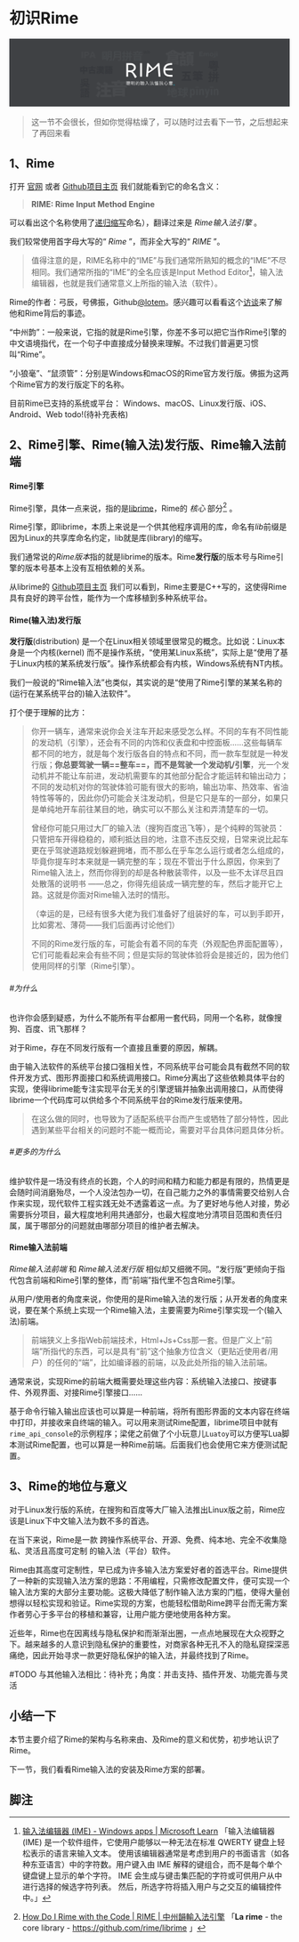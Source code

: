 # 初识Rime

![Rime官网header节点截图](./attachments/01-01_rime_homepage_header_screenshot.png)

> 这一节不会很长，但如你觉得枯燥了，可以随时过去看下一节，之后想起来了再回来看

## 1、Rime

打开 [官网](https://rime.im/) 或者 [Github项目主页](https://github.com/rime/librime) 我们就能看到它的命名含义：

>  **RIME: Rime Input Method Engine**

可以看出这个名称使用了[递归缩写](https://zh.wikipedia.org/wiki/%E9%80%92%E5%BD%92%E7%BC%A9%E5%86%99)命名），翻译过来是 *Rime输入法引擎* 。

我们较常使用首字母大写的“ *Rime* ”，而非全大写的“ *RIME* ”。

> 值得注意的是，RIME名称中的“IME”与我们通常所熟知的概念的“IME”不尽相同。我们通常所指的“IME”的全名应该是Input Method Editor[^IME]，输入法编辑器，也就是我们通常意义上所指的输入法（软件）。

Rime的作者：弓辰，号佛振，Github[@lotem](https://github.com/lotem)。感兴趣可以看看这个[访谈](https://www.ituring.com.cn/article/118072)来了解他和Rime背后的事迹。

“中州韵”：一般来说，它指的就是Rime引擎，你差不多可以把它当作Rime引擎的中文语境指代，在一个句子中直接成分替换来理解。不过我们普遍更习惯叫“Rime”。

“小狼毫”、“鼠须管”：分别是Windows和macOS的Rime官方发行版。佛振为这两个Rime官方的发行版定下的名称。

目前Rime已支持的系统或平台：
Windows、macOS、Linux发行版、iOS、Android、Web
todo!(待补充表格)


## 2、Rime引擎、Rime(输入法)发行版、Rime输入法前端

#### Rime引擎

Rime引擎，具体一点来说，指的是[librime](https://github.com/rime/librime)，Rime的 *核心* 部分[^La rime] 。

Rime引擎，即librime，本质上来说是一个供其他程序调用的库，命名有*lib*前缀是因为Linux的共享库命名约定，lib就是库(library)的缩写。

我们通常说的*Rime版本*指的就是librime的版本。Rime**发行版**的版本号与Rime引擎的版本号基本上没有互相依赖的关系。

从librime的 [Github项目主页](https://github.com/rime/librime) 我们可以看到，Rime主要是C++写的，这使得Rime具有良好的跨平台性，能作为一个库移植到多种系统平台。

#### Rime(输入法)发行版

**发行版**(distribution) 是一个在Linux相关领域里很常见的概念。比如说：Linux本身是一个内核(kernel) 而不是操作系统，“使用某Linux系统”，实际上是“使用了基于Linux内核的某系统发行版”。操作系统都会有内核，Windows系统有NT内核。

我们一般说的“Rime输入法”也类似，其实说的是“使用了Rime引擎的某某名称的(运行在某系统平台的)输入法软件”。

打个便于理解的比方：

> 你开一辆车，通常来说你会关注车开起来感受怎么样。不同的车有不同性能的发动机（引擎），还会有不同的内饰和仪表盘和中控面板……这些每辆车都不同的地方，就是每个发行版各自的特点和不同，而一款车型就是一种发行版；**你总要驾驶一辆==整车==，而不是驾驶一个发动机/引擎**，光一个发动机并不能让车前进，发动机需要车的其他部分配合才能运转和输出动力；不同的发动机对你的驾驶体验可能有很大的影响，输出功率、热效率、省油特性等等的，因此你仍可能会关注发动机，但是它只是车的一部分，如果只是单纯地开车前往某目的地，确实可以不那么关注和弄清楚车的一切。
>
> 曾经你可能只用过大厂的输入法（搜狗百度迅飞等），是个纯粹的驾驶员：只管把车开得稳稳的，顺利抵达目的地，注意不违反交规，日常来说比起车更在乎驾驶道路规划躲避拥堵，而不那么在乎车怎么运行或者怎么组成的，毕竟你提车时本来就是一辆完整的车；现在不管出于什么原因，你来到了Rime输入法上，然而你得到的却是各种散装零件，以及一些不太详尽且四处散落的说明书 ——总之，你得先组装成一辆完整的车，然后才能开它上路。这就是你面对Rime输入法时的情形。
>
> （幸运的是，已经有很多大佬为我们准备好了组装好的车，可以到手即开，比如雾凇、薄荷——我们后面再讨论他们）
>
> 不同的Rime发行版的车，可能会有着不同的车壳（外观配色界面配置等），它们可能看起来会有些不同；但是实际的驾驶体验将会是接近的，因为他们使用同样的引擎（Rime引擎）。

######  #为什么

也许你会感到疑惑，为什么不能所有平台都用一套代码，同用一个名称，就像搜狗、百度、讯飞那样？

对于Rime，存在不同发行版有一个直接且重要的原因，解耦。

由于输入法软件的系统平台接口强相关性，不同系统平台可能会具有截然不同的软件开发方式、图形界面接口和系统调用接口。Rime分离出了这些依赖具体平台的实现，使得librime能专注实现平台无关的引擎逻辑并抽象出调用接口，从而使得librime一个代码库可以供给多个不同系统平台的Rime发行版来使用。

> 在这么做的同时，也导致为了适配系统平台而产生或牺牲了部分特性，因此遇到某些平台相关的问题时不能一概而论，需要对平台具体问题具体分析。

###### #更多的为什么

维护软件是一场没有终点的长跑，个人的时间和精力和能力都是有限的，热情更是会随时间消磨殆尽，一个人没法包办一切，在自己能力之外的事情需要交给别人合作来实现，现代软件工程实践无处不透露着这一点。为了更好地与他人对接，势必需要拆分项目，最大程度地利用共通部分，也最大程度地分清项目范围和责任归属，属于哪部分的问题就由哪部分项目的维护者去解决。

#### Rime输入法前端

*Rime输入法前端* 和 *Rime输入法发行版* 相似却又细微不同。“发行版”更倾向于指代包含前端和Rime引擎的整体，而“前端”指代里不包含Rime引擎。

从用户/使用者的角度来说，你使用的是Rime输入法的发行版；从开发者的角度来说，要在某个系统上实现一个Rime输入法，主要需要为Rime引擎实现一个(输入法)前端。

> 前端狭义上多指Web前端技术，Html+Js+Css那一套。但是广义上“前端”所指代的东西，可以是具有“前”这个抽象方位含义（更贴近使用者/用户）的任何的“端”，比如编译器的前端，以及此处所指的输入法前端。

通常来说，实现Rime的前端大概需要处理这些内容：系统输入法接口、按键事件、外观界面、对接Rime引擎接口……

基于命令行输入输出应该也可以算是一种前端，将所有图形界面的文本内容在终端中打印，并接收来自终端的输入。可以用来测试Rime配置，librime项目中就有`rime_api_console`的示例程序；梁佬之前做了个小玩意儿`Luatoy`可以方便写Lua脚本测试Rime配置，也可以算是一种Rime前端。后面我们也会使用它来方便测试配置。



## 3、Rime的地位与意义

对于Linux发行版的系统，在搜狗和百度等大厂输入法推出Linux版之前，Rime应该是Linux下中文输入法为数不多的首选。

在当下来说，Rime是一款 跨操作系统平台、开源、免费、纯本地、完全不收集隐私、灵活且高度可定制 的输入法（平台）软件。

Rime由其高度可定制性，早已成为许多输入法方案爱好者的首选平台。Rime提供了一种新的实现输入法方案的思路：不用编程，只需修改配置文件，便可实现一个输入法方案的大部分主要功能。这极大降低了制作输入法方案的门槛，使得大量创想得以轻松实现和验证。Rime实现的方案，也能轻松借助Rime跨平台而无需方案作者劳心于多平台的移植和兼容，让用户能方便地使用各种方案。

近些年，Rime也在因离线与隐私保护和而渐渐出圈，一点点地展现在大众视野之下。越来越多的人意识到隐私保护的重要性，对商家各种无孔不入的隐私窥探深恶痛绝，因此开始寻求一款更好隐私保护的输入法，并最终找到了Rime。

#TODO 与其他输入法相比：待补充；角度：并击支持、插件开发、功能完善与灵活


## 小结一下

本节主要介绍了Rime的架构与名称来由、及Rime的意义和优势，初步地认识了Rime。

下一节，我们看看Rime输入法的安装及Rime方案的部署。



## 脚注

[^IME]: [输入法编辑器 (IME) - Windows apps | Microsoft Learn](https://learn.microsoft.com/zh-cn/windows/apps/design/input/input-method-editors) 「输入法编辑器 (IME) 是一个软件组件，它使用户能够以一种无法在标准 QWERTY 键盘上轻松表示的语言来输入文本。 使用该编辑器通常是考虑到用户的书面语言（如各种东亚语言）中的字符数。用户键入由 IME 解释的键组合，而不是每个单个键盘键上显示的单个字符。 IME 会生成与键击集匹配的字符或可供用户从中进行选择的候选字符列表。 然后，所选字符将插入用户与之交互的编辑控件中。」

[^La rime]: [How Do I Rime with the Code | RIME | 中州韻輸入法引擎]( https://rime.im/code ) 「**La rime** - the core library - https://github.com/rime/librime 」

[^Rime作者访谈]: [一位匠人的中州韵——专访Rime输入法作者佛振（图灵访谈）]( https://www.ituring.com.cn/article/118072 )

